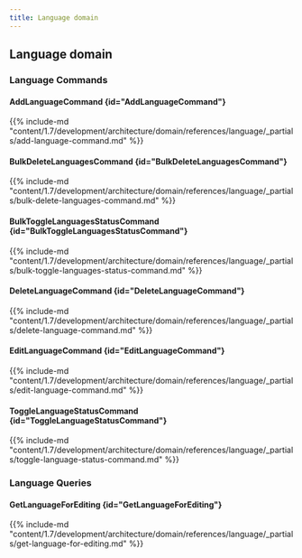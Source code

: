 ```yaml
---
title: Language domain
---
```


## Language domain

### Language Commands

#### AddLanguageCommand {id="AddLanguageCommand"}

{{%  include-md "content/1.7/development/architecture/domain/references/language/_partials/add-language-command.md" %}}
#### BulkDeleteLanguagesCommand {id="BulkDeleteLanguagesCommand"}

{{%  include-md "content/1.7/development/architecture/domain/references/language/_partials/bulk-delete-languages-command.md" %}}
#### BulkToggleLanguagesStatusCommand {id="BulkToggleLanguagesStatusCommand"}

{{%  include-md "content/1.7/development/architecture/domain/references/language/_partials/bulk-toggle-languages-status-command.md" %}}
#### DeleteLanguageCommand {id="DeleteLanguageCommand"}

{{%  include-md "content/1.7/development/architecture/domain/references/language/_partials/delete-language-command.md" %}}
#### EditLanguageCommand {id="EditLanguageCommand"}

{{%  include-md "content/1.7/development/architecture/domain/references/language/_partials/edit-language-command.md" %}}
#### ToggleLanguageStatusCommand {id="ToggleLanguageStatusCommand"}

{{%  include-md "content/1.7/development/architecture/domain/references/language/_partials/toggle-language-status-command.md" %}}

### Language Queries

#### GetLanguageForEditing {id="GetLanguageForEditing"}

{{%  include-md "content/1.7/development/architecture/domain/references/language/_partials/get-language-for-editing.md" %}}
